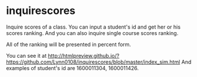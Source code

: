 # inquirescores
Inquire scores of a class.
You can input a student's id and get her or his scores ranking.
And you can also inquire single course scores ranking.

All of the ranking will be presented in percent form.


You can see it at http://htmlpreview.github.io/?https://github.com/Lynn0108/inquirescores/blob/master/index_sim.html
And examples of student's id are 1600011304, 1600011426.
